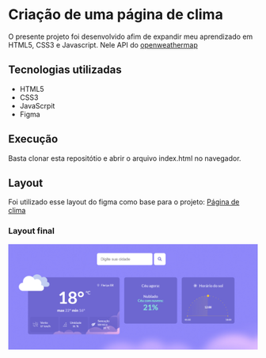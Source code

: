 # Criação de uma página de clima
O presente projeto foi desenvolvido afim de expandir meu aprendizado em HTML5, CSS3 e Javascript. Nele API do [openweathermap](https://openweathermap.org/api)

## Tecnologias utilizadas
- HTML5
- CSS3
- JavaScrpit
- Figma

## Execução
Basta clonar esta repositótio e abrir o arquivo index.html no navegador.

## Layout
Foi utilizado esse layout do figma como base para o projeto: [Página de clima](https://www.figma.com/community/file/1215291914714743267)

### Layout final
![layout](./assets/layout.png)
